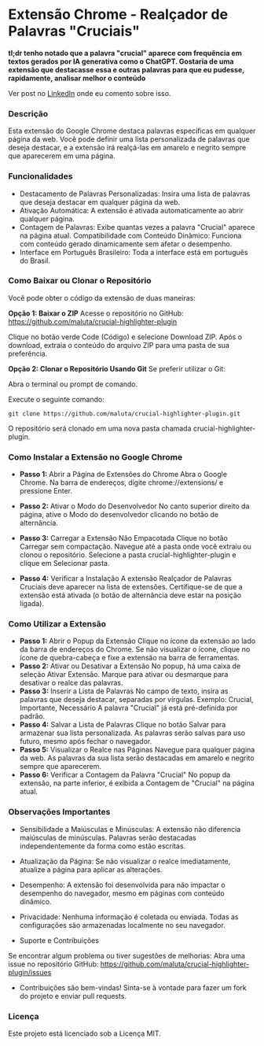 # Extensão Chrome - Realçador de Palavras "Cruciais"

**tl;dr tenho notado que a palavra "crucial" aparece com frequência em textos gerados por IA generativa como o ChatGPT. Gostaria de uma extensão que destacasse essa e outras palavras para que eu pudesse, rapidamente, analisar melhor o conteúdo**

Ver post no [LinkedIn](https://www.linkedin.com/posts/maluta_mesmo-sabendo-que-detectores-de-ia-s%C3%A3o-in%C3%BAteis-activity-7230364253734531073-4CKu?utm_source=share&utm_medium=member_desktop) onde eu comento sobre isso.

### Descrição
Esta extensão do Google Chrome destaca palavras específicas em qualquer página da web. Você pode definir uma lista personalizada de palavras que deseja destacar, e a extensão irá realçá-las em amarelo e negrito sempre que aparecerem em uma página.

### Funcionalidades

- Destacamento de Palavras Personalizadas: Insira uma lista de palavras que deseja destacar em qualquer página da web.
- Ativação Automática: A extensão é ativada automaticamente ao abrir qualquer página.
- Contagem de Palavras: Exibe quantas vezes a palavra "Crucial" aparece na página atual.
Compatibilidade com Conteúdo Dinâmico: Funciona com conteúdo gerado dinamicamente sem afetar o desempenho.
- Interface em Português Brasileiro: Toda a interface está em português do Brasil.

### Como Baixar ou Clonar o Repositório

Você pode obter o código da extensão de duas maneiras:

**Opção 1: Baixar o ZIP**
Acesse o repositório no GitHub: https://github.com/maluta/crucial-highlighter-plugin

Clique no botão verde Code (Código) e selecione Download ZIP.
Após o download, extraia o conteúdo do arquivo ZIP para uma pasta de sua preferência.

**Opção 2: Clonar o Repositório Usando Git**
Se preferir utilizar o Git:

Abra o terminal ou prompt de comando.

Execute o seguinte comando:

```
git clone https://github.com/maluta/crucial-highlighter-plugin.git
```
O repositório será clonado em uma nova pasta chamada crucial-highlighter-plugin.

### Como Instalar a Extensão no Google Chrome

- **Passo 1:** Abrir a Página de Extensões do Chrome
Abra o Google Chrome.
Na barra de endereços, digite chrome://extensions/ e pressione Enter.

- **Passo 2:** Ativar o Modo do Desenvolvedor
No canto superior direito da página, ative o Modo do desenvolvedor clicando no botão de alternância.

- **Passo 3:** Carregar a Extensão Não Empacotada
Clique no botão Carregar sem compactação.
Navegue até a pasta onde você extraiu ou clonou o repositório.
Selecione a pasta crucial-highlighter-plugin e clique em Selecionar pasta.

- **Passo 4:** Verificar a Instalação
A extensão Realçador de Palavras Cruciais deve aparecer na lista de extensões.
Certifique-se de que a extensão está ativada (o botão de alternância deve estar na posição ligada).

### Como Utilizar a Extensão

-  **Passo 1:** Abrir o Popup da Extensão
Clique no ícone da extensão ao lado da barra de endereços do Chrome.
Se não visualizar o ícone, clique no ícone de quebra-cabeça e fixe a extensão na barra de ferramentas.
-  **Passo 2:** Ativar ou Desativar a Extensão
No popup, há uma caixa de seleção Ativar Extensão.
Marque para ativar ou desmarque para desativar o realce das palavras.
-  **Passo 3:** Inserir a Lista de Palavras
No campo de texto, insira as palavras que deseja destacar, separadas por vírgulas.
Exemplo: Crucial, Importante, Necessário
A palavra "Crucial" já está pré-definida por padrão.
-  **Passo 4:** Salvar a Lista de Palavras
Clique no botão Salvar para armazenar sua lista personalizada.
As palavras serão salvas para uso futuro, mesmo após fechar o navegador.
-  **Passo 5:** Visualizar o Realce nas Páginas
Navegue para qualquer página da web.
As palavras da sua lista serão destacadas em amarelo e negrito sempre que aparecerem.
- **Passo 6:** Verificar a Contagem da Palavra "Crucial"
No popup da extensão, na parte inferior, é exibida a Contagem de "Crucial" na página atual.

### Observações Importantes

- Sensibilidade a Maiúsculas e Minúsculas: A extensão não diferencia maiúsculas de minúsculas. Palavras serão destacadas independentemente da forma como estão escritas.

- Atualização da Página: Se não visualizar o realce imediatamente, atualize a página para aplicar as alterações.

- Desempenho: A extensão foi desenvolvida para não impactar o desempenho do navegador, mesmo em páginas com conteúdo dinâmico.

- Privacidade: Nenhuma informação é coletada ou enviada. Todas as configurações são armazenadas localmente no seu navegador.

- Suporte e Contribuições

Se encontrar algum problema ou tiver sugestões de melhorias: Abra uma issue no repositório GitHub: https://github.com/maluta/crucial-highlighter-plugin/issues

- Contribuições são bem-vindas! Sinta-se à vontade para   fazer um fork do projeto e enviar pull requests.

### Licença

Este projeto está licenciado sob a Licença MIT.